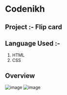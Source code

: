 # Codenikh

## Project :- Flip card

## Language Used :-
1) HTML
2) CSS

## Overview 
![image](https://github.com/Codenikh/Flipping-Credit-Card/assets/148356040/47ffae94-6d12-4709-9a5b-94f2f7f55127)
![image](https://github.com/Codenikh/Flipping-Credit-Card/assets/148356040/330258b7-84ff-44a2-8951-20f94b965a0e)
